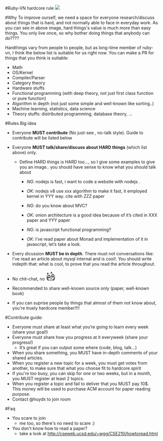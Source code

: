 
#Ruby-VN hardcore rule
![](http://y2qhn3k1en71o0wc72ishks11tz.wpengine.netdna-cdn.com/wp-content/uploads/2016/03/Hard-Things.jpg)

#Why
To improve ourself, we need a space for everyone research/discuss about things that is hard, and not normally able to face in everyday work. As you can see in above image, hard things's value is much more than easy things. You only live once, so why bother doing things that anybody can do????

Hardthings vary from people to people, but as long-time member of ruby-vn, I think the below list is suitable for us right now. You can make a PR for things that you think is suitable:
- Math
- OS/Kernel
- Compiler/Parser
- Category theory
- Hardware stuffs
- Functional programming (with deep theory, not just first class function or pure function)
- Algorithm in depth (not just some simple and well-known like sorting..)
- Machine learning, statistics, data science
- Theory stuffs: distributed programming, database theory, ...

#Rules
Big idea
- Everyone **MUST contribute** (No just-see , no-talk style). Guide to contribute will be listed below
- Everyone **MUST talk/share/discuss about HARD things** (which list above) only.
     - Define HARD things is HARD too…, so I give some examples to give you an image.. you should have sense to know what you should talk about
          - *NG*: nodejs is fast, i want to code a website with nodejs .
          - *OK*: nodejs v8 use xxx algorithm to make it fast, it employed kernel in YYY way. cite with ZZZ paper

          - *NG*: do you know about MVC?
          - *OK*: onion architecture is a good idea because of it’s cited in XXX paper and YYY paper

          - *NG*: is javascript functional programming?
          - *OK*: I’ve read paper about Monad and implementation of it in javascript, let’s take a look.
- Every dicussion **MUST be in depth**. There must not conversations like: I've read an article about mysql internal and is cool!. You should write indepth that: what is cool, to prove that you read the article throughout.

- No chit-chat, no <img src="laclac.png" width="32"/>
- Recommended to share well-known source only (paper, well-known book)
- If you can suprise people by things that almost of them not know about, you're truely hardcore member!!!!

#Contribute guide:
- Everyone must share at least what you’re going to learn every week (share your goal!)
- Everyone must share how you progress at it everyweek (share your progress!)
     - It’s great if you can output some where (code, blog, talk…)
- When you share something, you MUST have in-depth comments of your shared articles.
- When you register a new topic for a week, you must get votes from another, to make sure that what you choose fit to hardcore spirit
- If you're too busy, you can skip for one or two weeks, but in a month, you MUST register at least 2 topics.
- When you register a topic and fail to deliver that you MUST pay 10$. This money will be used to purchase ACM account for paper reading purpose.
- Contact @huydx to join room

#Faq
- You scare to join
  - me too, so there's no need to scare :)
- You don't know how to read a paper?
  - take a look at http://cseweb.ucsd.edu/~wgg/CSE210/howtoread.html

